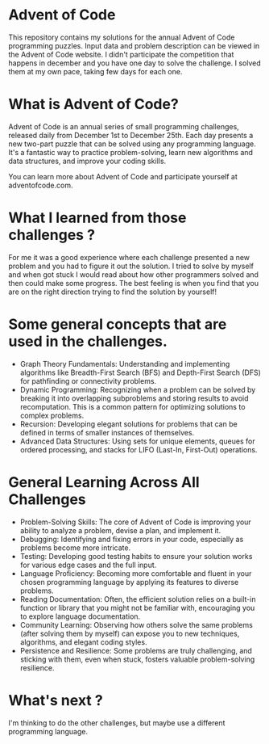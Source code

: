# Advent of Code
This repository contains my solutions for the annual Advent of Code programming puzzles. Input data and problem description can be viewed in the Advent of Code website. I didn't participate the competition that happens in december and you have one day to solve the challenge. I solved them at my own pace, taking few days for each one.

# What is Advent of Code?
Advent of Code is an annual series of small programming challenges, released daily from December 1st to December 25th. Each day presents a new two-part puzzle that can be solved using any programming language. It's a fantastic way to practice problem-solving, learn new algorithms and data structures, and improve your coding skills.

You can learn more about Advent of Code and participate yourself at adventofcode.com.

# What I learned from those challenges ?
For me it was a good experience where each challenge presented a new problem and you had to figure it out the solution. 
I tried to solve by myself and when got stuck I would read about how other programmers solved and then could make some progress. The best feeling is when you find that you are on the right direction trying to find the solution by yourself!

# Some general concepts that are used in the challenges.
- Graph Theory Fundamentals: Understanding and implementing algorithms like Breadth-First Search (BFS) and Depth-First Search (DFS) for pathfinding or connectivity problems.
- Dynamic Programming: Recognizing when a problem can be solved by breaking it into overlapping subproblems and storing results to avoid recomputation. This is a common pattern for optimizing solutions to complex problems.
- Recursion: Developing elegant solutions for problems that can be defined in terms of smaller instances of themselves.
- Advanced Data Structures: Using sets for unique elements, queues for ordered processing, and stacks for LIFO (Last-In, First-Out) operations.

# General Learning Across All Challenges
- Problem-Solving Skills: The core of Advent of Code is improving your ability to analyze a problem, devise a plan, and implement it.
- Debugging: Identifying and fixing errors in your code, especially as problems become more intricate.
- Testing: Developing good testing habits to ensure your solution works for various edge cases and the full input.
- Language Proficiency: Becoming more comfortable and fluent in your chosen programming language by applying its features to diverse problems.
- Reading Documentation: Often, the efficient solution relies on a built-in function or library that you might not be familiar with, encouraging you to explore language documentation.
- Community Learning: Observing how others solve the same problems (after solving them by myself) can expose you to new techniques, algorithms, and elegant coding styles.
- Persistence and Resilience: Some problems are truly challenging, and sticking with them, even when stuck, fosters valuable problem-solving resilience.

# What's next ?
I'm thinking to do the other challenges, but maybe use a different programming language.
